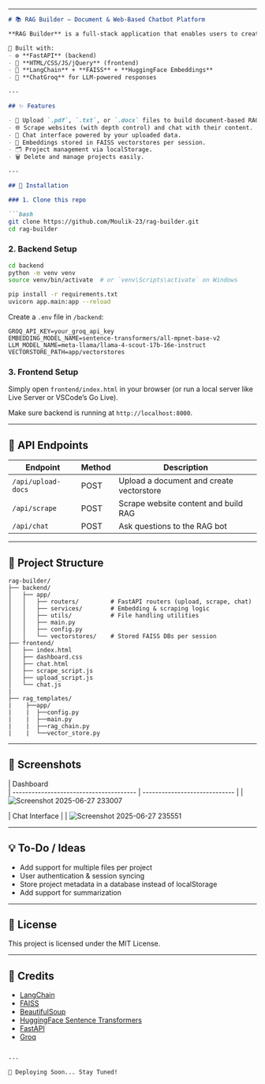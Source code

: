 

---

````markdown
# 📚 RAG Builder — Document & Web-Based Chatbot Platform

**RAG Builder** is a full-stack application that enables users to create custom chatbots powered by their own documents or scraped website content using **Retrieval-Augmented Generation (RAG)**.

🚀 Built with:
- ⚙️ **FastAPI** (backend)
- 🎨 **HTML/CSS/JS/jQuery** (frontend)
- 🧠 **LangChain** + **FAISS** + **HuggingFace Embeddings**
- 🤖 **ChatGroq** for LLM-powered responses

---

## ✨ Features

- 📄 Upload `.pdf`, `.txt`, or `.docx` files to build document-based RAG chatbots.
- 🌐 Scrape websites (with depth control) and chat with their content.
- 💬 Chat interface powered by your uploaded data.
- 🧠 Embeddings stored in FAISS vectorstores per session.
- 🗂 Project management via localStorage.
- 🗑️ Delete and manage projects easily.

---

## 🔧 Installation

### 1. Clone this repo

```bash
git clone https://github.com/Moulik-23/rag-builder.git
cd rag-builder
````

### 2. Backend Setup

```bash
cd backend
python -m venv venv
source venv/bin/activate  # or `venv\Scripts\activate` on Windows

pip install -r requirements.txt
uvicorn app.main:app --reload
```

Create a `.env` file in `/backend`:

```env
GROQ_API_KEY=your_groq_api_key
EMBEDDING_MODEL_NAME=sentence-transformers/all-mpnet-base-v2
LLM_MODEL_NAME=meta-llama/llama-4-scout-17b-16e-instruct
VECTORSTORE_PATH=app/vectorstores
```

### 3. Frontend Setup

Simply open `frontend/index.html` in your browser (or run a local server like Live Server or VSCode’s Go Live).

Make sure backend is running at `http://localhost:8000`.

---

## 🧪 API Endpoints

| Endpoint           | Method | Description                              |
| ------------------ | ------ | ---------------------------------------- |
| `/api/upload-docs` | POST   | Upload a document and create vectorstore |
| `/api/scrape`      | POST   | Scrape website content and build RAG     |
| `/api/chat`        | POST   | Ask questions to the RAG bot             |

---

## 📁 Project Structure

```
rag-builder/
├── backend/
│   ├── app/
│   │   ├── routers/         # FastAPI routers (upload, scrape, chat)
│   │   ├── services/        # Embedding & scraping logic
│   │   ├── utils/           # File handling utilities
│   │   ├── main.py
│   │   ├── config.py
│   │   └── vectorstores/    # Stored FAISS DBs per session
├── frontend/
│   ├── index.html
│   ├── dashboard.css
│   ├── chat.html
│   ├── scrape_script.js
│   ├── upload_script.js
│   └── chat.js
|   
├── rag_templates/
|    ├──app/
|    |  ├──config.py
|    |  ├──main.py
|    |  ├──rag_chain.py
|    |  └──vector_store.py
```

---

## 📸 Screenshots

| Dashboard                              
| --------------------------------------- | ----------------------------- |
| ![Screenshot 2025-06-27 233007](https://github.com/user-attachments/assets/66d057ed-ba33-415d-9fdb-11ebedaaea3c)

| Chat Interface                |
| ![Screenshot 2025-06-27 235551](https://github.com/user-attachments/assets/669c0d40-db50-433c-ad72-af4757d177b0)


---

## 💡 To-Do / Ideas

* Add support for multiple files per project
* User authentication & session syncing
* Store project metadata in a database instead of localStorage
* Add support for summarization

---

## 📃 License

This project is licensed under the MIT License.

---

## 🧠 Credits

* [LangChain](w)
* [FAISS](w)
* [BeautifulSoup](w)
* [HuggingFace Sentence Transformers](w)
* [FastAPI](w)
* [Groq](https://groq.com/)

```

---

🚀 Deploying Soon... Stay Tuned!
```
